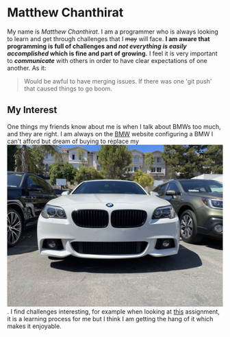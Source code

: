 # **Matthew Chanthirat**
My name is _Matthew Chanthirat_. I am a programmer who is always looking to learn and get through challenges that I ~~may~~ will face. **I am aware that programming is full of challenges and _not everything is easily accomplished_ which is fine and part of growing.** 
I feel it is very important to ***communicate*** with others in order to have clear expectations of one another. As it:
>Would be awful to have merging issues.
If there was one 'git push' that caused things to go boom. 
## My Interest
One things my friends know about me is when I talk about BMWs too much, and they are right.
I am always on the [BMW](https://www.bmwusa.com/build-your-own.html#/series) website configuring a BMW I can't afford but dream of buying to replace my ![BMW](assets/images/bmwf10.jpeg). 
I find challenges interesting, for example when looking at [this](README.md) assignment, it is a learning process for me but I think I am getting the hang of it which makes it enjoyable. 